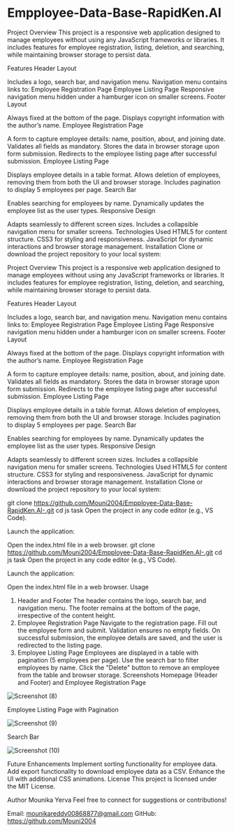 # Empployee-Data-Base-RapidKen.AI
Project Overview
This project is a responsive web application designed to manage employees without using any JavaScript frameworks or libraries. It includes features for employee registration, listing, deletion, and searching, while maintaining browser storage to persist data.

Features
Header Layout

Includes a logo, search bar, and navigation menu.
Navigation menu contains links to:
Employee Registration Page
Employee Listing Page
Responsive navigation menu hidden under a hamburger icon on smaller screens.
Footer Layout

Always fixed at the bottom of the page.
Displays copyright information with the author’s name.
Employee Registration Page

A form to capture employee details: name, position, about, and joining date.
Validates all fields as mandatory.
Stores the data in browser storage upon form submission.
Redirects to the employee listing page after successful submission.
Employee Listing Page

Displays employee details in a table format.
Allows deletion of employees, removing them from both the UI and browser storage.
Includes pagination to display 5 employees per page.
Search Bar

Enables searching for employees by name.
Dynamically updates the employee list as the user types.
Responsive Design

Adapts seamlessly to different screen sizes.
Includes a collapsible navigation menu for smaller screens.
Technologies Used
HTML5 for content structure.
CSS3 for styling and responsiveness.
JavaScript for dynamic interactions and browser storage management.
Installation
Clone or download the project repository to your local system:

Project Overview
This project is a responsive web application designed to manage employees without using any JavaScript frameworks or libraries. It includes features for employee registration, listing, deletion, and searching, while maintaining browser storage to persist data.

Features
Header Layout

Includes a logo, search bar, and navigation menu.
Navigation menu contains links to:
Employee Registration Page
Employee Listing Page
Responsive navigation menu hidden under a hamburger icon on smaller screens.
Footer Layout

Always fixed at the bottom of the page.
Displays copyright information with the author’s name.
Employee Registration Page

A form to capture employee details: name, position, about, and joining date.
Validates all fields as mandatory.
Stores the data in browser storage upon form submission.
Redirects to the employee listing page after successful submission.
Employee Listing Page

Displays employee details in a table format.
Allows deletion of employees, removing them from both the UI and browser storage.
Includes pagination to display 5 employees per page.
Search Bar

Enables searching for employees by name.
Dynamically updates the employee list as the user types.
Responsive Design

Adapts seamlessly to different screen sizes.
Includes a collapsible navigation menu for smaller screens.
Technologies Used
HTML5 for content structure.
CSS3 for styling and responsiveness.
JavaScript for dynamic interactions and browser storage management.
Installation
Clone or download the project repository to your local system:

git clone https://github.com/Mouni2004/Empployee-Data-Base-RapidKen.AI-.git
cd js task
Open the project in any code editor (e.g., VS Code).

Launch the application:

Open the index.html file in a web browser.
git clone https://github.com/Mouni2004/Empployee-Data-Base-RapidKen.AI-.git
cd js task
Open the project in any code editor (e.g., VS Code).

Launch the application:

Open the index.html file in a web browser.
Usage
1. Header and Footer
The header contains the logo, search bar, and navigation menu.
The footer remains at the bottom of the page, irrespective of the content height.
2. Employee Registration Page
Navigate to the registration page.
Fill out the employee form and submit. Validation ensures no empty fields.
On successful submission, the employee details are saved, and the user is redirected to the listing page.
3. Employee Listing Page
Employees are displayed in a table with pagination (5 employees per page).
Use the search bar to filter employees by name.
Click the "Delete" button to remove an employee from the table and browser storage.
Screenshots
Homepage (Header and Footer) and Employee Registration Page

![Screenshot (8)](https://github.com/user-attachments/assets/c2207294-5839-41a4-a34c-3ebfc3d8f839)



Employee Listing Page with Pagination

![Screenshot (9)](https://github.com/user-attachments/assets/f1d8cb0d-754b-4d63-9508-86c0a5511bce)

Search Bar

![Screenshot (10)](https://github.com/user-attachments/assets/9a35667d-ca33-4768-ac93-b7969c13ddee)

Future Enhancements
Implement sorting functionality for employee data.
Add export functionality to download employee data as a CSV.
Enhance the UI with additional CSS animations.
License
This project is licensed under the MIT License.

Author
Mounika Yerva
Feel free to connect for suggestions or contributions!

Email: mounikareddy00868877@gmail.com
GitHub: https://github.com/Mouni2004
